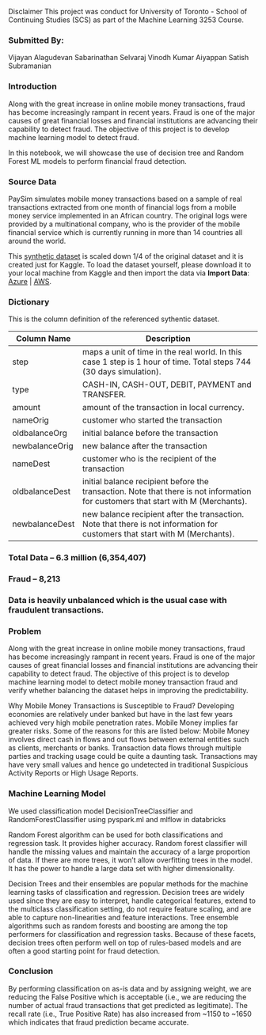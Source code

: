 Disclaimer
This project was conduct for University of Toronto - School of Continuing Studies (SCS) as part of the Machine Learning 3253 Course. 

### Submitted By:

Vijayan Alagudevan 
Sabarinathan Selvaraj
Vinodh Kumar Aiyappan
Satish Subramanian

### Introduction

Along with the great increase in online mobile money transactions, fraud has become increasingly rampant in recent years. Fraud is one of the major causes of great financial losses and financial institutions are advancing their capability to detect fraud.
The objective of this project is to develop machine learning model to detect fraud.

In this notebook, we will showcase the use of decision tree and  Random Forest ML models to perform financial fraud detection.

### Source Data
PaySim simulates mobile money transactions based on a sample of real transactions extracted from one month of financial logs from a mobile money service implemented in an African country. The original logs were provided by a multinational company, who is the provider of the mobile financial service which is currently running in more than 14 countries all around the world.

This [synthetic dataset](https://www.kaggle.com/ntnu-testimon/paysim1) is scaled down 1/4 of the original dataset and it is created just for Kaggle.  To load the dataset yourself, please download it to your local machine from Kaggle and then import the data via **Import Data**: [Azure](https://docs.azuredatabricks.net/user-guide/importing-data.html#import-data) | [AWS](https://docs.databricks.com/user-guide/importing-data.html#import-data).

### Dictionary
This is the column definition of the referenced sythentic dataset.

| Column Name | Description |
| ----------- | ----------- | 
| step | maps a unit of time in the real world. In this case 1 step is 1 hour of time. Total steps 744 (30 days simulation).|
| type | CASH-IN, CASH-OUT, DEBIT, PAYMENT and TRANSFER. |
| amount |  amount of the transaction in local currency. |
| nameOrig | customer who started the transaction |
| oldbalanceOrg | initial balance before the transaction |
| newbalanceOrig | new balance after the transaction |
| nameDest | customer who is the recipient of the transaction |
| oldbalanceDest | initial balance recipient before the transaction. Note that there is not information for customers that start with M (Merchants). |
| newbalanceDest | new balance recipient after the transaction. Note that there is not information for customers that start with M (Merchants). |

### Total Data – 6.3 million (6,354,407)
### Fraud – 8,213
### Data is heavily unbalanced which is the usual case with fraudulent transactions.


### Problem
Along with the great increase in online mobile money transactions, fraud has become increasingly rampant in recent years. 
Fraud is one of the major causes of great financial losses and financial institutions are advancing their capability to detect fraud.
The objective of this project is to develop machine learning model to detect mobile money transaction fraud and verify whether balancing the dataset helps in improving the predictability.

Why Mobile Money Transactions is Susceptible to Fraud?
Developing economies are relatively under banked but have in the last few years achieved very high mobile penetration rates. Mobile Money implies far greater risks. Some of the reasons for this are listed below:
Mobile Money involves direct cash in flows and out flows between external entities such as clients, merchants or banks. Transaction data flows through multiple parties and tracking usage could be quite a daunting task.
Transactions may have very small values and hence go undetected in traditional Suspicious Activity Reports or High Usage Reports.

### Machine Learning Model
We used classification model DecisionTreeClassifier and RandomForestClassifier using  pyspark.ml and mlflow
in databricks

Random Forest algorithm can be used for both classifications and regression task. It provides higher accuracy.
Random forest classifier will handle the missing values and maintain the accuracy of a large proportion of data.
If there are more trees, it won’t allow overfitting trees in the model. It has the power to handle a large data set with higher dimensionality.

Decision Trees and their ensembles are popular methods for the machine learning tasks of classification and regression. 
Decision trees are widely used since they are easy to interpret, handle categorical features, extend to the multiclass classification setting, do not require feature scaling, and are able to capture non-linearities and feature interactions. Tree ensemble algorithms such as random forests and boosting are among the top performers for classification and regression tasks. 
Because of these facets, decision trees often perform well on top of rules-based models and are often a good starting point for fraud detection.

### Conclusion
By performing classification on as-is data and by assigning weight, we are reducing the False Positive which is acceptable (i.e., we are reducing the number of actual fraud  transactions that get predicted as legitimate). 
The recall rate (i.e., True Positive Rate) has also increased from ~1150 to ~1650 which indicates that fraud prediction became accurate. 


